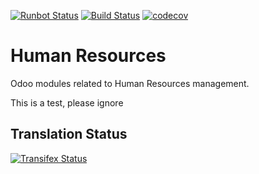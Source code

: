 [![Runbot Status](https://runbot.odoo-community.org/runbot/badge/flat/116/13.0.svg)](https://runbot.odoo-community.org/runbot/repo/github-com-oca-hr-116)
[![Build Status](https://travis-ci.org/OCA/hr.svg?branch=13.0)](https://travis-ci.org/OCA/hr)
[![codecov](https://codecov.io/gh/OCA/hr/branch/13.0/graph/badge.svg)](https://codecov.io/gh/OCA/hr)

Human Resources
===============

Odoo modules related to Human Resources management.

This is a test, please ignore




Translation Status
------------------
[![Transifex Status](https://www.transifex.com/projects/p/OCA-hr-13-0/chart/image_png)](https://www.transifex.com/projects/p/OCA-hr-13-0)
